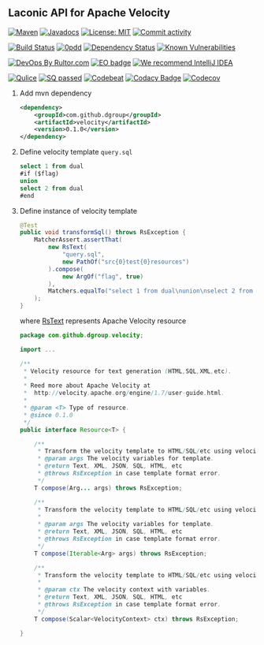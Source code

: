 ## Laconic API for Apache Velocity
[![Maven](https://img.shields.io/maven-central/v/com.github.dgroup/velocity.svg)](https://mvnrepository.com/artifact/com.github.dgroup/velocity)
[![Javadocs](http://www.javadoc.io/badge/com.github.dgroup/velocity.svg)](http://www.javadoc.io/doc/com.github.dgroup/velocity)
[![License: MIT](https://img.shields.io/github/license/mashape/apistatus.svg)](./license.txt) 
[![Commit activity](https://img.shields.io/github/commit-activity/y/dgroup/velocity.svg?style=flat-square)](https://github.com/dgroup/velocity/graphs/commit-activity)

[![Build Status](https://travis-ci.org/dgroup/velocity.svg?branch=master&style=for-the-badge)](https://travis-ci.org/dgroup/velocity)
[![0pdd](http://www.0pdd.com/svg?name=dgroup/velocity)](http://www.0pdd.com/p?name=dgroup/velocity)
[![Dependency Status](https://requires.io/github/dgroup/velocity/requirements.svg?branch=master)](https://requires.io/github/dgroup/velocity/requirements/?branch=master)
[![Known Vulnerabilities](https://snyk.io/test/github/dgroup/velocity/badge.svg)](https://snyk.io/org/dgroup/project/58b731a9-6b07-4ccf-9044-ad305ad243e6/?tab=dependencies&vulns=vulnerable)

[![DevOps By Rultor.com](http://www.rultor.com/b/dgroup/velocity)](http://www.rultor.com/p/dgroup/velocity)
[![EO badge](http://www.elegantobjects.org/badge.svg)](http://www.elegantobjects.org/#principles)
[![We recommend IntelliJ IDEA](http://www.elegantobjects.org/intellij-idea.svg)](https://www.jetbrains.com/idea/)

[![Qulice](https://img.shields.io/badge/qulice-passed-blue.svg)](http://www.qulice.com/)
[![SQ passed](https://sonarcloud.io/api/project_badges/measure?project=com.github.dgroup%3Avelocity&metric=alert_status)](https://sonarcloud.io/dashboard?id=com.github.dgroup%3Avelocity)
[![Codebeat](https://codebeat.co/badges/f61cb4a4-660f-4149-bbc6-8b66fec90941)](https://codebeat.co/projects/github-com-dgroup-velocity-master)
[![Codacy Badge](https://api.codacy.com/project/badge/Grade/011685357fc44898a8538d3e51d8da70)](https://www.codacy.com/app/dgroup/velocity?utm_source=github.com&amp;utm_medium=referral&amp;utm_content=dgroup/velocity&amp;utm_campaign=Badge_Grade)
[![Codecov](https://codecov.io/gh/dgroup/velocity/branch/master/graph/badge.svg?token=Pqdeao3teI)](https://codecov.io/gh/dgroup/velocity)

 1. Add mvn dependency
    ```xml
    <dependency>
        <groupId>com.github.dgroup</groupId>
        <artifactId>velocity</artifactId>
        <version>0.1.0</version>
    </dependency>
    ```

 2. Define velocity template `query.sql`
    ```sql
    select 1 from dual
    #if ($flag)
    union
    select 2 from dual
    #end
    ```

 3. Define instance of velocity template
    ```java
    @Test
    public void transformSql() throws RsException {
        MatcherAssert.assertThat(
            new RsText(
                "query.sql",
                new PathOf("src{0}test{0}resources")
            ).compose(
                new ArgOf("flag", true)
            ),
            Matchers.equalTo("select 1 from dual\nunion\nselect 2 from dual\n")
        );
    }
    ```
    where [RsText](/src/main/java/com/github/dgroup/velocity/rs/RsText.java) represents Apache Velocity resource
    ```java
    package com.github.dgroup.velocity;

    import ...

    /**
     * Velocity resource for text generation (HTML,SQL,XML,etc).
     *
     * Reed more about Apache Velocity at
     *  http://velocity.apache.org/engine/1.7/user-guide.html.
     *
     * @param <T> Type of resource.
     * @since 0.1.0
     */
    public interface Resource<T> {

        /**
         * Transform the velocity template to HTML/SQL/etc using velocity variables.
         * @param args The velocity variables for template.
         * @return Text, XML, JSON, SQL, HTML, etc
         * @throws RsException in case template format error.
         */
        T compose(Arg... args) throws RsException;

        /**
         * Transform the velocity template to HTML/SQL/etc using velocity variables.
         *
         * @param args The velocity variables for template.
         * @return Text, XML, JSON, SQL, HTML, etc
         * @throws RsException in case template format error.
         */
        T compose(Iterable<Arg> args) throws RsException;

        /**
         * Transform the velocity template to HTML/SQL/etc using velocity variables.
         *
         * @param ctx The velocity context with variables.
         * @return Text, XML, JSON, SQL, HTML, etc
         * @throws RsException in case template format error.
         */
        T compose(Scalar<VelocityContext> ctx) throws RsException;

    }

    ```